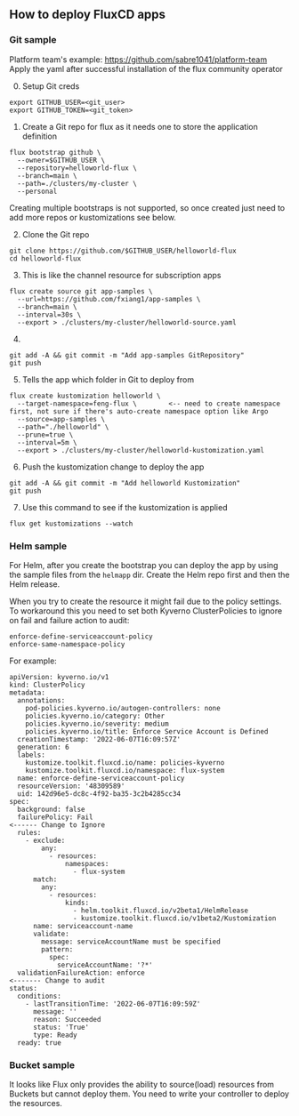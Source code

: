## How to deploy FluxCD apps

### Git sample

Platform team's example: https://github.com/sabre1041/platform-team
Apply the yaml after successful installation of the flux community operator


0. Setup Git creds
```
export GITHUB_USER=<git_user>
export GITHUB_TOKEN=<git_token>
```

1. Create a Git repo for flux as it needs one to store the application definition
```
flux bootstrap github \
  --owner=$GITHUB_USER \
  --repository=helloworld-flux \
  --branch=main \
  --path=./clusters/my-cluster \
  --personal
```

Creating multiple bootstraps is not supported, so once created just need to add more repos or kustomizations see below.

2. Clone the Git repo
```
git clone https://github.com/$GITHUB_USER/helloworld-flux
cd helloworld-flux
```

3. This is like the channel resource for subscription apps
```
flux create source git app-samples \
  --url=https://github.com/fxiang1/app-samples \
  --branch=main \
  --interval=30s \
  --export > ./clusters/my-cluster/helloworld-source.yaml
```

4.
```
git add -A && git commit -m "Add app-samples GitRepository"
git push
```

5. Tells the app which folder in Git to deploy from
```
flux create kustomization helloworld \
  --target-namespace=feng-flux \        <-- need to create namespace first, not sure if there's auto-create namespace option like Argo
  --source=app-samples \
  --path="./helloworld" \
  --prune=true \
  --interval=5m \
  --export > ./clusters/my-cluster/helloworld-kustomization.yaml
```

6. Push the kustomization change to deploy the app
```
git add -A && git commit -m "Add helloworld Kustomization"
git push
```

7. Use this command to see if the kustomization is applied
```
flux get kustomizations --watch
```

### Helm sample

For Helm, after you create the bootstrap you can deploy the app by using the sample files from the `helmapp` dir. Create the Helm repo first and then the Helm release.

When you try to create the resource it might fail due to the policy settings. To workaround this you need to set both Kyverno ClusterPolicies to ignore on fail and failure action to audit:
```
enforce-define-serviceaccount-policy
enforce-same-namespace-policy
```

For example:
```
apiVersion: kyverno.io/v1
kind: ClusterPolicy
metadata:
  annotations:
    pod-policies.kyverno.io/autogen-controllers: none
    policies.kyverno.io/category: Other
    policies.kyverno.io/severity: medium
    policies.kyverno.io/title: Enforce Service Account is Defined
  creationTimestamp: '2022-06-07T16:09:57Z'
  generation: 6
  labels:
    kustomize.toolkit.fluxcd.io/name: policies-kyverno
    kustomize.toolkit.fluxcd.io/namespace: flux-system
  name: enforce-define-serviceaccount-policy
  resourceVersion: '48309589'
  uid: 142d96e5-dc8c-4f92-ba35-3c2b4285cc34
spec:
  background: false
  failurePolicy: Fail                                                  <------ Change to Ignore
  rules:
    - exclude:
        any:
          - resources:
              namespaces:
                - flux-system
      match:
        any:
          - resources:
              kinds:
                - helm.toolkit.fluxcd.io/v2beta1/HelmRelease
                - kustomize.toolkit.fluxcd.io/v1beta2/Kustomization
      name: serviceaccount-name
      validate:
        message: serviceAccountName must be specified
        pattern:
          spec:
            serviceAccountName: '?*'
  validationFailureAction: enforce                                    <------- Change to audit
status:
  conditions:
    - lastTransitionTime: '2022-06-07T16:09:59Z'
      message: ''
      reason: Succeeded
      status: 'True'
      type: Ready
  ready: true
```

### Bucket sample

It looks like Flux only provides the ability to source(load) resources from Buckets but cannot deploy them. You need to write your controller to deploy the resources.
